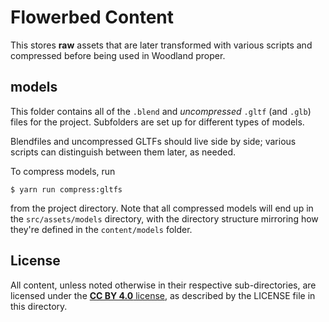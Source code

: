 # Flowerbed Content 

This stores **raw** assets that are later transformed with various scripts and compressed before being used in Woodland proper.

## models

This folder contains all of the `.blend` and *uncompressed* `.gltf` (and `.glb`) files for the project. Subfolders are set up for different types of models.

Blendfiles and uncompressed GLTFs should live side by side; various scripts can distinguish between them later, as needed.

To compress models, run
```
$ yarn run compress:gltfs
```
from the project directory. Note that all compressed models will end up in the `src/assets/models` directory, with the directory structure mirroring how they're defined in the `content/models` folder.

## License

All content, unless noted otherwise in their respective sub-directories, are licensed under the [**CC BY 4.0** license](https://creativecommons.org/licenses/by/4.0/), as described by the LICENSE file in this directory.
